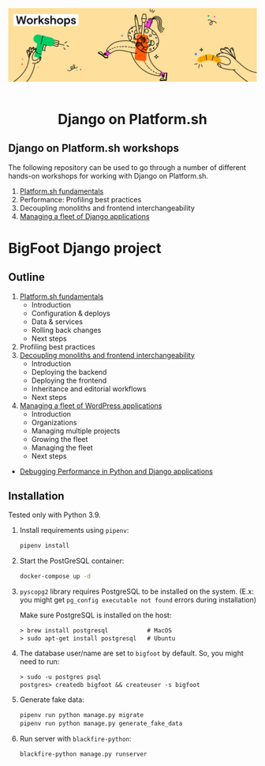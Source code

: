 <div align="center">
   <img title="a title" alt="Alt text" src="docs/images/github/git-hub-workshops-text.png">
   <br/><br/>
   <h1>Django on Platform.sh</h1>
</div>



## Django on Platform.sh workshops

The following repository can be used to go through a number of different hands-on workshops for working with Django on Platform.sh. 

1. [Platform.sh fundamentals](docs/01-fundamentals.md)
2. Performance: Profiling best practices 
3. Decoupling monoliths and frontend interchangeability
4. [Managing a fleet of Django applications](04-fleet.md)


# BigFoot Django project

## Outline

1. [Platform.sh fundamentals](docs/01-fundamentals.md)
    - Introduction
    - Configuration & deploys
    - Data & services
    - Rolling back changes
    - Next steps
2. Profiling best practices 
3. [Decoupling monoliths and frontend interchangeability](03-multiapp.md)
    - Introduction
    - Deploying the backend
    - Deploying the frontend
    - Inheritance and editorial workflows
    - Next steps
4. [Managing a fleet of WordPress applications](04-fleet.md)
    - Introduction
    - Organizations
    - Managing multiple projects
    - Growing the fleet
    - Managing the fleet
    - Next steps


- [Debugging Performance in Python and Django applications](https://www.youtube.com/watch?v=khcuqNJR07U)

## Installation

Tested only with Python 3.9.

1. Install requirements using `pipenv`:

   ```bash
   pipenv install
   ```

1. Start the PostGreSQL container:

   ```bash
   docker-compose up -d
   ```

2. `pyscopg2` library requires PostgreSQL to be installed on the system.
   (E.x: you might get `pg_config executable not found` errors during installation)

   Make sure PostgreSQL is installed on the host:

   ```
   > brew install postgresql           # MacOS
   > sudo apt-get install postgresql   # Ubuntu
   ```

3. The database user/name are set to `bigfoot` by default. So, you might
   need to run:
   
   ```
   > sudo -u postgres psql
   postgres> createdb bigfoot && createuser -s bigfoot
   ```


4. Generate fake data:
   
   ```bash
   pipenv run python manage.py migrate
   pipenv run python manage.py generate_fake_data
   ```

5. Run server with `blackfire-python`:

   ```bash
   blackfire-python manage.py runserver
   ```
